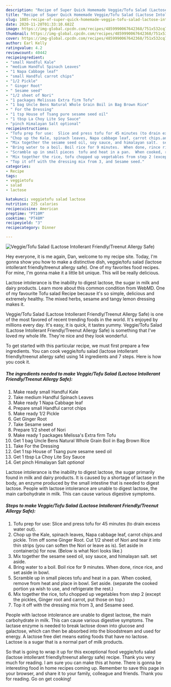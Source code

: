 ```yaml
---
description: "Recipe of Super Quick Homemade Veggie/Tofu Salad (Lactose Intollerant Friendly/Treenut Allergy Safe)"
title: "Recipe of Super Quick Homemade Veggie/Tofu Salad (Lactose Intollerant Friendly/Treenut Allergy Safe)"
slug: 1085-recipe-of-super-quick-homemade-veggie-tofu-salad-lactose-intollerant-friendly-treenut-allergy-safe
date: 2020-11-28T01:33:10.682Z
image: https://img-global.cpcdn.com/recipes/4859990067642368/751x532cq70/veggietofu-salad-lactose-intollerant-friendlytreenut-allergy-safe-recipe-main-photo.jpg
thumbnail: https://img-global.cpcdn.com/recipes/4859990067642368/751x532cq70/veggietofu-salad-lactose-intollerant-friendlytreenut-allergy-safe-recipe-main-photo.jpg
cover: https://img-global.cpcdn.com/recipes/4859990067642368/751x532cq70/veggietofu-salad-lactose-intollerant-friendlytreenut-allergy-safe-recipe-main-photo.jpg
author: Earl Kelly
ratingvalue: 4.2
reviewcount: 40442
recipeingredient:
- "small Handful Kale"
- "medium Handful Spinach Leaves"
- "1 Napa Cabbage leaf"
- "small Handful carrot chips"
- "1/2 Pickle"
- " Ginger Root"
- " Sesame seed"
- "1/2 sheet of Nori"
- "1 packages Melissas Extra firm Tofu"
- "1 bag Uncle Bens Natural Whole Grain Boil in Bag Brown Rice"
- " For the Dressing"
- "1 tsp House of Tsang pure sesame seed oil"
- "1 tbsp La Choy Lite Soy Sauce"
- "pinch Himalayan Salt optional"
recipeinstructions:
- "Tofu prep for use:  Slice and press tofu for 45 minutes (to drain excess water out)."
- "Chop up the Kale, spinach leaves, Napa cabbage leaf, carrot chips.and pickle.  Trim off some Ginger Root.  Cut 1/2 sheet of Nori and tear it into thin strips (you can soften the Nori or leave as is).  Set aside in container(s) for now.  (Below is what Nori looks like.)"
- "Mix together the sesame seed oil, soy sauce, and himalayan salt.  set aside."
- "Bring water to a boil. Boil rice for 9 minutes.  When done, rince rice, and set aside in bowl."
- "Scramble up in small pieces  tofu and heat in a pan.  When cooked, remove from heat and place in bowl.  Set aside.  (separate the cooked portion ya wish to use, and refrigerate the rest.)"
- "Mix together the rice, tofu chopped up vegetables from step 2 (except the pickles, Ginger root and carrot, put those on top.)"
- "Top it off with the dressing mix from 3, and Sesame seed."
categories:
- Recipe
tags:
- veggietofu
- salad
- lactose

katakunci: veggietofu salad lactose 
nutrition: 225 calories
recipecuisine: American
preptime: "PT10M"
cooktime: "PT48M"
recipeyield: "3"
recipecategory: Dinner

---
```



![Veggie/Tofu Salad (Lactose Intollerant Friendly/Treenut Allergy Safe)](https://img-global.cpcdn.com/recipes/4859990067642368/751x532cq70/veggietofu-salad-lactose-intollerant-friendlytreenut-allergy-safe-recipe-main-photo.jpg)

Hey everyone, it is me again, Dan, welcome to my recipe site. Today, I'm gonna show you how to make a distinctive dish, veggie/tofu salad (lactose intollerant friendly/treenut allergy safe). One of my favorites food recipes. For mine, I'm gonna make it a little bit unique. This will be really delicious.

Lactose intolerance is the inability to digest lactose, the sugar in milk and dairy products. Learn more about this common condition from WebMD. One of my favourite Tofu salad Recipe because it&#39;s so simple, delicious and extremely healthy. The mixed herbs, sesame and tangy lemon dressing makes it.

Veggie/Tofu Salad (Lactose Intollerant Friendly/Treenut Allergy Safe) is one of the most favored of recent trending foods in the world. It's enjoyed by millions every day. It's easy, it is quick, it tastes yummy. Veggie/Tofu Salad (Lactose Intollerant Friendly/Treenut Allergy Safe) is something that I've loved my whole life. They're nice and they look wonderful.


To get started with this particular recipe, we must first prepare a few ingredients. You can cook veggie/tofu salad (lactose intollerant friendly/treenut allergy safe) using 14 ingredients and 7 steps. Here is how you cook it.

<!--inarticleads1-->

##### The ingredients needed to make Veggie/Tofu Salad (Lactose Intollerant Friendly/Treenut Allergy Safe):

1. Make ready small Handful Kale
1. Take medium Handful Spinach Leaves
1. Make ready 1 Napa Cabbage leaf
1. Prepare small Handful carrot chips
1. Make ready 1/2 Pickle
1. Get  Ginger Root
1. Take  Sesame seed
1. Prepare 1/2 sheet of Nori
1. Make ready 1 packages Melissa&#39;s Extra firm Tofu
1. Get 1 bag Uncle Bens Natural Whole Grain Boil in Bag Brown Rice
1. Take  For the Dressing
1. Get 1 tsp House of Tsang pure sesame seed oil
1. Get 1 tbsp La Choy Lite Soy Sauce
1. Get pinch Himalayan Salt *optional*


Lactose intolerance is the inability to digest lactose, the sugar primarily found in milk and dairy products. It is caused by a shortage of lactase in the body, an enzyme produced by the small intestine that is needed to digest lactose. People with lactose intolerance are unable to digest lactose, the main carbohydrate in milk. This can cause various digestive symptoms. 

<!--inarticleads2-->

##### Steps to make Veggie/Tofu Salad (Lactose Intollerant Friendly/Treenut Allergy Safe):

1. Tofu prep for use:  Slice and press tofu for 45 minutes (to drain excess water out).
1. Chop up the Kale, spinach leaves, Napa cabbage leaf, carrot chips.and pickle.  Trim off some Ginger Root.  Cut 1/2 sheet of Nori and tear it into thin strips (you can soften the Nori or leave as is).  Set aside in container(s) for now.  (Below is what Nori looks like.)
1. Mix together the sesame seed oil, soy sauce, and himalayan salt.  set aside.
1. Bring water to a boil. Boil rice for 9 minutes.  When done, rince rice, and set aside in bowl.
1. Scramble up in small pieces  tofu and heat in a pan.  When cooked, remove from heat and place in bowl.  Set aside.  (separate the cooked portion ya wish to use, and refrigerate the rest.)
1. Mix together the rice, tofu chopped up vegetables from step 2 (except the pickles, Ginger root and carrot, put those on top.)
1. Top it off with the dressing mix from 3, and Sesame seed.


People with lactose intolerance are unable to digest lactose, the main carbohydrate in milk. This can cause various digestive symptoms. The lactase enzyme is needed to break lactose down into glucose and galactose, which can then be absorbed into the bloodstream and used for energy. A lactose free diet means eating foods that have no lactose. Lactose is a sugar that is a normal part of milk products. 

So that is going to wrap it up for this exceptional food veggie/tofu salad (lactose intollerant friendly/treenut allergy safe) recipe. Thank you very much for reading. I am sure you can make this at home. There is gonna be interesting food in home recipes coming up. Remember to save this page in your browser, and share it to your family, colleague and friends. Thank you for reading. Go on get cooking!
